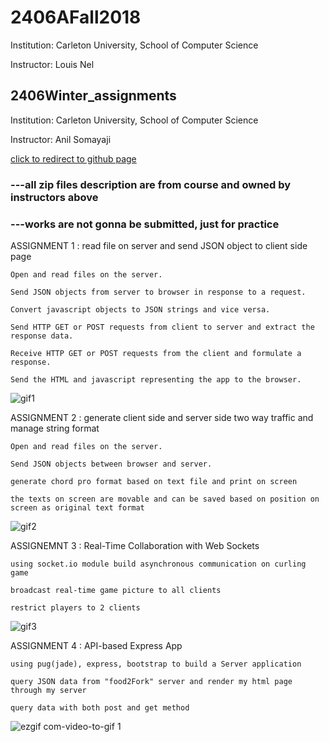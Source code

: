 # 2406AFall2018
Institution: Carleton University, School of Computer Science

Instructor: Louis Nel


## 2406Winter_assignments 
Institution: Carleton University, School of Computer Science

Instructor: Anil Somayaji

[click to redirect to github page](./2406Winter_assignments)

### ---all zip files description are from course and owned by instructors above

### ---works are not gonna be submitted, just for practice



ASSIGNMENT 1 :  read file on server and send JSON object to client side page

	Open and read files on the server.

	Send JSON objects from server to browser in response to a request.

	Convert javascript objects to JSON strings and vice versa. 

	Send HTTP GET or POST requests from client to server and extract the response data.

	Receive HTTP GET or POST requests from the client and formulate a response. 

	Send the HTML and javascript representing the app to the browser.
	
	


![gif1](https://user-images.githubusercontent.com/38830527/47385550-6163a380-d6d8-11e8-9bdf-b8b23b89fddc.gif)


ASSIGNMENT 2 :  generate client side and server side two way traffic and manage string format

	Open and read files on the server.

	Send JSON objects between browser and server.

	generate chord pro format based on text file and print on screen

	the texts on screen are movable and can be saved based on position on screen as original text format



![gif2](https://user-images.githubusercontent.com/38830527/47385640-996ae680-d6d8-11e8-8539-748f540e591b.gif)

ASSIGNEMNT 3 :  Real-Time Collaboration with Web Sockets

	using socket.io module build asynchronous communication on curling game

	broadcast real-time game picture to all clients

	restrict players to 2 clients

![gif3](https://user-images.githubusercontent.com/38830527/47385651-a2f44e80-d6d8-11e8-84be-7c8c04d8260a.gif)

ASSIGNMENT 4 : API-based Express App

	using pug(jade), express, bootstrap to build a Server application
	
	query JSON data from "food2Fork" server and render my html page through my server
	
	query data with both post and get method

![ezgif com-video-to-gif 1](https://user-images.githubusercontent.com/38830527/48505165-679afa80-e814-11e8-8c46-801ccbd9faca.gif)


